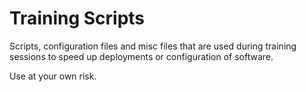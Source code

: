 # Training Scripts

Scripts, configuration files and misc files that are used during training sessions to speed up deployments or configuration of software.

Use at your own risk.
